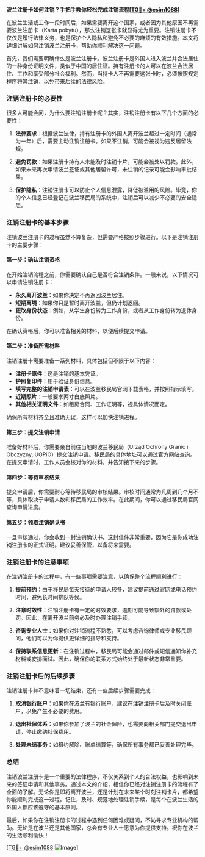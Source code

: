 **波兰注册卡如何注销？手把手教你轻松完成注销流程[[TG💪+ @esim1088](https://t.me/s/esim1088)]**

在波兰生活或工作一段时间后，如果需要离开这个国家，或者因为其他原因不再需要波兰注册卡（Karta pobytu），那么注销这张卡就显得尤为重要。注销注册卡不仅仅是履行法律义务，也是保护个人隐私和避免不必要的麻烦的有效措施。本文将详细讲解如何注销波兰注册卡，帮助你顺利解决这一问题。

首先，我们需要明确什么是波兰注册卡。波兰注册卡是外国人进入波兰并合法居住的一种身份证明文件，类似于中国的居住证。持有注册卡的人可以在波兰合法居住、工作和享受部分社会福利。然而，当持卡人不再需要这张卡时，必须按照规定程序将其注销，以免带来后续的法律风险。

### 注销注册卡的必要性

很多人可能会问，为什么要注销注册卡呢？其实，注销注册卡有以下几个方面的必要性：

1. **法律要求**：根据波兰法律，持有注册卡的外国人离开波兰超过一定时间（通常为一年）后，需要主动注销注册卡。如果不注销，可能会被视为违反居留法规。
   
2. **避免罚款**：如果注册卡持有人未能及时注销卡片，可能会被处以罚款。此外，如果未来再次申请波兰签证或其他居留许可，未注销的记录可能会影响审批结果。

3. **保护隐私**：注销注册卡可以防止个人信息泄露，降低被滥用的风险。毕竟，你的个人信息已经登记在波兰移民局的系统中，注销后可以减少不必要的安全隐患。

### 注销注册卡的基本步骤

注销波兰注册卡的过程虽然不算复杂，但需要严格按照步骤进行。以下是注销注册卡的主要步骤：

#### 第一步：确认注销资格

在开始注销流程之前，你需要确认自己是否符合注销条件。一般来说，以下情况可以申请注销注册卡：

- **永久离开波兰**：如果你决定不再返回波兰居住。
- **短期离境**：如果你只是暂时离开波兰，但仍计划返回。
- **更改身份状态**：例如，从学生身份转为工作身份，或者从工作身份转为退休身份。

在确认资格后，你可以准备相关的材料，以便后续提交申请。

#### 第二步：准备所需材料

注销注册卡需要准备一系列材料，具体包括但不限于以下内容：

- **注册卡原件**：这是注销的基本凭证。
- **护照复印件**：用于验证身份信息。
- **填写完整的注销申请表**：可以在波兰移民局官网下载表格，并按照指示填写。
- **近期照片**：一般要求两寸白底照片。
- **其他相关证明文件**：如租房合同、工作证明等，视具体情况而定。

确保所有材料齐全且准确无误，这样可以加快注销进程。

#### 第三步：提交注销申请

准备好材料后，你需要亲自前往当地的波兰移民局（Urząd Ochrony Granic i Obczyzny, UOPiO）提交注销申请。移民局的具体地址可以通过官方网站查询。在提交申请时，工作人员会核对你的材料，并告知接下来的步骤。

#### 第四步：等待审核结果

提交申请后，你需要耐心等待移民局的审核结果。审核时间通常为几周到几个月不等，具体取决于申请人数和移民局的工作效率。在此期间，你可以通过移民局官网查询申请进度。

#### 第五步：领取注销确认书

一旦审核通过，你会收到一封注销确认书。这封信件非常重要，因为它是你成功注销注册卡的正式证明。建议妥善保管，以备将来需要。

### 注销注册卡的注意事项

在注销注册卡的过程中，有一些事项需要注意，以确保整个流程顺利进行：

1. **提前预约**：由于移民局每天接待的申请人较多，建议提前通过官网或电话预约时间，避免长时间排队等候。
   
2. **注意时效性**：注销注册卡有一定的时效要求，逾期可能导致额外的罚款或处罚。因此，在离开波兰前务必及时办理注销手续。

3. **咨询专业人士**：如果你对注销流程不熟悉，可以考虑咨询律师或专业移民顾问，他们可以为你提供更详细的指导和支持。

4. **保持联系信息更新**：在注销过程中，移民局可能会通过邮件或短信通知你补充材料或安排面试。因此，确保你的联系方式始终处于最新状态非常重要。

### 注销注册卡后的后续步骤

注销注册卡并不意味着一切结束，还有一些后续步骤需要完成：

1. **取消银行账户**：如果你在波兰有银行账户，建议在注销注册卡后及时关闭账户，以免产生不必要的费用。

2. **退出社保体系**：如果你参加了波兰的社会保险，也需要向相关部门提交退出申请，停止缴纳社保费用。

3. **处理未结事务**：如租约解除、账单结算等，确保所有事务都已妥善处理完毕。

### 总结

注销波兰注册卡是一个重要的法律程序，不仅关系到个人的合法权益，也影响到未来的签证申请和其他事务。通过本文的介绍，相信你已经对注销注册卡的流程有了全面的了解。无论你是即将离开波兰，还是计划在未来某个时刻注销卡片，都希望你能顺利完成这一过程。记住，及时、规范地处理注销手续，是每个在波兰生活的外国人都应该遵守的基本原则。

最后，如果你在注销注册卡的过程中遇到任何困难或疑问，不妨寻求专业机构的帮助。无论是在波兰还是其他国家，总会有专业人士愿意为你提供支持。祝你在波兰的生活顺利愉快！

[[TG💪+ @esim1088](https://t.me/s/esim1088) ![Image](https://i.postimg.cc/4NQfJmqS/Snipaste-2025-05-13-00-14-12.png)]